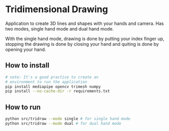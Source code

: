 # Tridimensional Drawing

Application to create 3D lines and shapes with your hands and camera.
Has two modes, single hand mode and dual hand mode.

With the single hand mode, drawing is done by putting your index finger up, stopping the drawing is done by closing your hand and quiting is done by opening your hand.

## How to install
```sh
# note: It's a good practice to create an
# environment to run the application
pip install mediapipe opencv trimesh numpy
pip install --no-cache-dir -r requirements.txt
```

## How to run
```sh
python src/tridraw --mode single # for single hand mode
python src/tridraw --mode dual # for dual hand mode
```